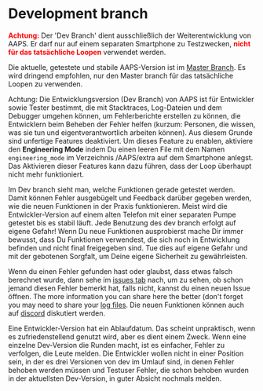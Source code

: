 # Development branch

<font color="#FF0000"><strong>Achtung:</strong></font>
Der 'Dev Branch' dient ausschließlich der Weiterentwicklung von AAPS. Er darf nur auf einem separaten Smartphone zu Testzwecken, <font color="#FF0000"><strong>nicht für das tatsächliche Loopen</strong></font> verwendet werden.

Die aktuelle, getestete und stabile AAPS-Version ist im [Master Branch](https://github.com/nightscout/AndroidAPS/tree/master). Es wird dringend empfohlen, nur den Master branch für das tatsächliche Loopen zu verwenden.

Achtung: Die Entwicklungsversion (Dev Branch) von AAPS ist für Entwickler sowie Tester bestimmt, die mit Stacktraces, Log-Dateien und dem Debugger umgehen können, um Fehlerberichte erstellen zu können, die Entwicklern beim Beheben der Fehler helfen (kurzum: Personen, die wissen, was sie tun und eigentverantwortlich arbeiten können). Aus diesem Grunde sind unfertige Features deaktiviert. Um dieses Feature zu enablen, aktiviere den **Engineering Mode** indem Du einen leeren File mit dem Namen `engineering_mode` im Verzeichnis /AAPS/extra auf dem Smartphone anlegst. Das Aktivieren dieser Features kann dazu führen, dass der Loop überhaupt nicht mehr funktioniert.

Im Dev branch sieht man, welche Funktionen gerade getestet werden. Damit können Fehler ausgebügelt und Feedback darüber gegeben werden, wie die neuen Funktionen in der Praxis funktionieren. Meist wird die Entwickler-Version auf einem alten Telefon mit einer separaten Pumpe getestet bis es stabil läuft. Jede Benutzung des dev branch erfolgt auf eigene Gefahr! Wenn Du neue Funktionen ausprobierst mache Dir immer bewusst, dass Du Funktionen verwendest, die sich noch in Entwicklung befinden und nicht final freigegeben sind. Tue dies auf eigene Gefahr und mit der gebotenen Sorgfalt, um Deine eigene Sicherheit zu gewährleisten.

Wenn du einen Fehler gefunden hast oder glaubst, dass etwas falsch berechnet wurde, dann sehe im [issues tab](https://github.com/nightscout/AndroidAPS/issues) nach, um zu sehen, ob schon jemand diesen Fehler bemerkt hat, falls nicht, kannst du einen neuen Issue öffnen. The more information you can share here the better (don't forget you may need to share your [log files](../GettingHelp/AccessingLogFiles.md). Die neuen Funktionen können auch auf [discord](https://discord.gg/4fQUWHZ4Mw) diskutiert werden.

Eine Entwickler-Version hat ein Ablaufdatum. Das scheint unpraktisch, wenn es zufriedenstellend genutzt wird, aber es dient einem Zweck. Wenn eine einzelne Dev-Version die Runden macht, ist es einfacher, Fehler zu verfolgen, die Leute melden. Die Entwickler wollen nicht in einer Position sein, in der es drei Versionen von dev im Umlauf sind, in denen Fehler behoben werden müssen und Testuser Fehler, die schon behoben wurden in der aktuellsten Dev-Version, in guter Absicht nochmals melden.